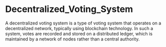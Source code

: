 # Decentralized_Voting_System
A decentralized voting system is a type of voting system that operates on a decentralized network, typically using blockchain technology. In such a system, votes are recorded and stored on a distributed ledger, which is maintained by a network of nodes rather than a central authority.
